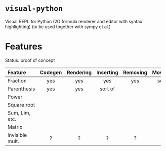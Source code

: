 # `visual-python`
Visual REPL for Python (2D formula renderer and editor with syntax highlighting) (to be used together with sympy et al.)


# Features
Status: proof of concept

| Feature        | Codegen | Rendering | Inserting | Removing | Movement |
| :------------- | :-----: | :-------: | :-------: | :------: | :------: |
| Fraction       | yes     | yes       | yes       | yes      | sort of  |
| Parenthesis    | yes     | yes       | sort of   |          | yes      |
| Power          |         |           |           |          |          |
| Square root    |         |           |           |          |          |
| Sum, Lim, etc. |         |           |           |          |          |
| Matrix         |         |           |           |          |          |
| Invisible mult.| ?       | ?         | ?         | ?        | ?        |

